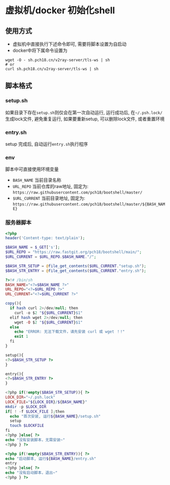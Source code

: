 # 虚拟机/docker 初始化shell

## 使用方式
- 虚拟机中直接执行下述命令即可, 需要将脚本设置为自启动
- docker中将下属命令设置为
```shell
wget -O - sh.pch18.cn/v2ray-server/tls-ws | sh
# or
curl sh.pch18.cn/v2ray-server/tls-ws | sh
```

## 脚本格式

### setup.sh
如果目录下存在`setup.sh`则仅会在第一次自动运行, 运行成功后, 在`~/.psh.lock/`生成lock文件, 避免重复运行, 如果要重新setup, 可以删除lock文件, 或者重置环境
### entry.sh
setup 完成后, 自动运行`entry.sh`执行程序
### env
脚本中可直接使用环境变量
- `BASH_NAME` 当前目录名称
- `URL_REPO` 当前仓库的raw地址, 固定为: `https://raw.githubusercontent.com/pch18/bootshell/master/`
- `$URL_CURRENT` 当前目录地址, 固定为: `https://raw.githubusercontent.com/pch18/bootshell/master/${BASH_NAME}`

### 服务器脚本
```php
<?php
header('Content-type: text/plain');

$BASH_NAME = $_GET['s'];
$URL_REPO = "https://raw.fastgit.org/pch18/bootshell/main/";
$URL_CURRENT = $URL_REPO.$BASH_NAME."/";

$BASH_STR_SETUP = @file_get_contents($URL_CURRENT."setup.sh");
$BASH_STR_ENTRY = @file_get_contents($URL_CURRENT."entry.sh");

?>!# /bin/sh
BASH_NAME="<?=$BASH_NAME ?>"
URL_REPO="<?=$URL_REPO ?>"
URL_CURRENT="<?=$URL_CURRENT ?>"

copy(){
  if hash curl 2>/dev/null; then
    curl -o $2 "${$URL_CURRENT}$1"
  elif hash wget 2>/dev/null; then
    wget -O $2 "${$URL_CURRENT}$1"
  else
    echo "ERROR: 无法下载文件，请先安装 curl 或 wget ！!"
    exit 1
  fi
}

setup(){
<?=$BASH_STR_SETUP ?>
}

entry(){
<?=$BASH_STR_ENTRY ?>
}

<?php if(!empty($BASH_STR_SETUP)){ ?>
LOCK_DIR="~/.psh.lock"
LOCK_FILE="${LOCK_DIR}/${BASH_NAME}"
mkdir -p $LOCK_DIR
if[ ! -f $LOCK_FILE ];then
  echo "首次安装, 运行${BASH_NAME}/setup.sh"
  setup
  touch $LOCKFILE
fi
<?php }else{ ?>
echo "没有安装脚本，无需安装~"
<?php } ?>

<?php if(!empty($BASH_STR_ENTRY)){ ?>
echo "启动脚本, 运行${BASH_NAME}/entry.sh"
entry
<?php }else{ ?>
echo "没有启动脚本，退出~"
<?php } ?>

```